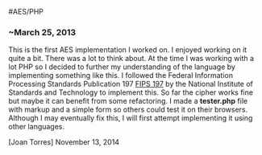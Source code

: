 #AES/PHP
### ~March 25, 2013
This is the first AES implementation I worked on. I enjoyed working on it quite a bit. There was a lot to think about. At the time I was working with a lot PHP so I decided to further my understanding of the language by implementing something like this. I followed the Federal Information Processing Standards Publication 197 [FIPS 197](http://csrc.nist.gov/publications/fips/fips197/fips-197.pdf) by the National Institute of Standards and Technology to implement this. So far the cipher works fine but maybe it can benefit from some refactoring. I made a **tester.php** file with markup and a simple form so others could test it on their browsers. Although I may eventually fix this, I will first attempt implementing it using other languages.

[Joan Torres]
November 13, 2014
